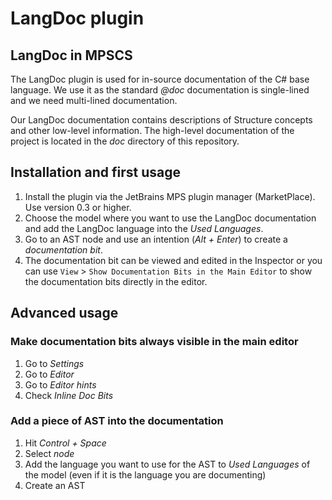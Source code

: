 # LangDoc plugin

## LangDoc in MPSCS

The LangDoc plugin is used for in-source documentation of the C# base language. We use it as
the standard *@doc* documentation is single-lined and we need multi-lined documentation.

Our LangDoc documentation contains descriptions of Structure concepts and other low-level
information. The high-level documentation of the project is located in the *doc* directory of
this repository.

## Installation and first usage

1. Install the plugin via the JetBrains MPS plugin manager (MarketPlace). Use version 0.3 or higher.
2. Choose the model where you want to use the LangDoc documentation and add the LangDoc language
into the *Used Languages*.
3. Go to an AST node and use an intention (*Alt + Enter*) to create a *documentation bit*.
4. The documentation bit can be viewed and edited in the Inspector or you can use `View` > `Show
Documentation Bits in the Main Editor` to show the documentation bits directly in the editor.

## Advanced usage

### Make documentation bits always visible in the main editor

1. Go to *Settings*
2. Go to *Editor*
3. Go to *Editor hints*
4. Check *Inline Doc Bits*

### Add a piece of AST into the documentation

1. Hit *Control + Space*
2. Select *node*
3. Add the language you want to use for the AST to *Used Languages* of the model (even if it is the
language you are documenting)
4. Create an AST
